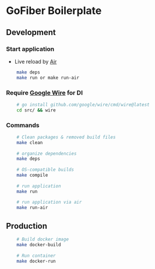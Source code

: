 # GoFiber Boilerplate

## Development
### Start application
- Live reload by [Air](https://github.com/cosmtrek/air)
```bash
    make deps
    make run or make run-air
```
### Require [Google Wire](https://github.com/google/wire) for DI
```bash
    # go install github.com/google/wire/cmd/wire@latest
    cd src/ && wire
```
### Commands
```bash
    # Clean packages & removed build files
    make clean
    
    # organize dependencies
    make deps
    
    # OS-compatible builds
    make compile
    
    # run application
    make run
    
    # run application via air
    make run-air
```

## Production
```bash
    # Build docker image
    make docker-build
    
    # Run container
    make docker-run
```
